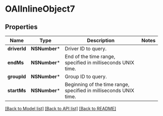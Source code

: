 # OAIInlineObject7

## Properties
Name | Type | Description | Notes
------------ | ------------- | ------------- | -------------
**driverId** | **NSNumber*** | Driver ID to query. | 
**endMs** | **NSNumber*** | End of the time range, specified in milliseconds UNIX time. | 
**groupId** | **NSNumber*** | Group ID to query. | 
**startMs** | **NSNumber*** | Beginning of the time range, specified in milliseconds UNIX time. | 

[[Back to Model list]](../README.md#documentation-for-models) [[Back to API list]](../README.md#documentation-for-api-endpoints) [[Back to README]](../README.md)


